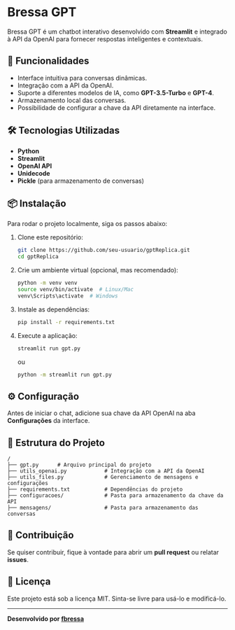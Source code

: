# Bressa GPT

Bressa GPT é um chatbot interativo desenvolvido com **Streamlit** e integrado à API da OpenAI para fornecer respostas inteligentes e contextuais.

## 🚀 Funcionalidades
- Interface intuitiva para conversas dinâmicas.
- Integração com a API da OpenAI.
- Suporte a diferentes modelos de IA, como **GPT-3.5-Turbo** e **GPT-4**.
- Armazenamento local das conversas.
- Possibilidade de configurar a chave da API diretamente na interface.

## 🛠️ Tecnologias Utilizadas
- **Python**
- **Streamlit**
- **OpenAI API**
- **Unidecode**
- **Pickle** (para armazenamento de conversas)

## 📦 Instalação
Para rodar o projeto localmente, siga os passos abaixo:

1. Clone este repositório:
   ```sh
   git clone https://github.com/seu-usuario/gptReplica.git
   cd gptReplica
   ```

2. Crie um ambiente virtual (opcional, mas recomendado):
   ```sh
   python -m venv venv
   source venv/bin/activate  # Linux/Mac
   venv\Scripts\activate  # Windows
   ```

3. Instale as dependências:
   ```sh
   pip install -r requirements.txt
   ```

4. Execute a aplicação:
   ```sh
   streamlit run gpt.py
   ```
   ou
   ```sh
   python -m streamlit run gpt.py
   ```

## ⚙️ Configuração
Antes de iniciar o chat, adicione sua chave da API OpenAI na aba **Configurações** da interface.

## 📄 Estrutura do Projeto
```
/
├── gpt.py      # Arquivo principal do projeto
├── utils_openai.py            # Integração com a API da OpenAI
├── utils_files.py             # Gerenciamento de mensagens e configurações
├── requirements.txt           # Dependências do projeto
├── configuracoes/             # Pasta para armazenamento da chave da API
├── mensagens/                 # Pasta para armazenamento das conversas
```

## 🤝 Contribuição
Se quiser contribuir, fique à vontade para abrir um **pull request** ou relatar **issues**.

## 📜 Licença
Este projeto está sob a licença MIT. Sinta-se livre para usá-lo e modificá-lo.

---

**Desenvolvido por [fbressa](https://github.com/fbressa)**

